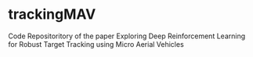 # trackingMAV
Code Repositoritory of the paper Exploring Deep Reinforcement Learning for Robust Target Tracking using Micro Aerial Vehicles
